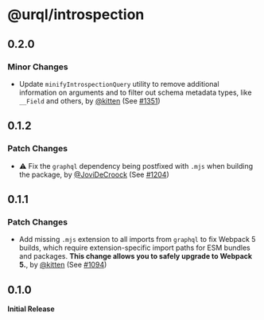 # @urql/introspection

## 0.2.0

### Minor Changes

- Update `minifyIntrospectionQuery` utility to remove additional information on arguments and to filter out schema metadata types, like `__Field` and others, by [@kitten](https://github.com/kitten) (See [#1351](https://github.com/FormidableLabs/urql/pull/1351))

## 0.1.2

### Patch Changes

- ⚠️ Fix the `graphql` dependency being postfixed with `.mjs` when building the package, by [@JoviDeCroock](https://github.com/JoviDeCroock) (See [#1204](https://github.com/FormidableLabs/urql/pull/1204))

## 0.1.1

### Patch Changes

- Add missing `.mjs` extension to all imports from `graphql` to fix Webpack 5 builds, which require extension-specific import paths for ESM bundles and packages. **This change allows you to safely upgrade to Webpack 5.**, by [@kitten](https://github.com/kitten) (See [#1094](https://github.com/FormidableLabs/urql/pull/1094))

## 0.1.0

**Initial Release**
